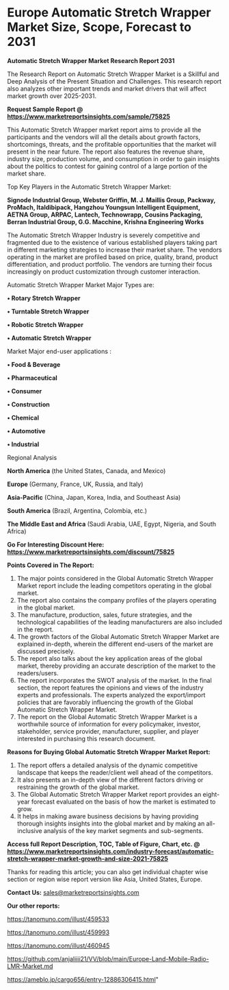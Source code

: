  # Europe Automatic Stretch Wrapper Market Size, Scope, Forecast to 2031

<strong>Automatic Stretch Wrapper Market Research Report 2031</strong>

The Research Report on Automatic Stretch Wrapper Market is a Skillful and Deep Analysis of the Present Situation and Challenges. This research report also analyzes other important trends and market drivers that will affect market growth over 2025-2031.

<strong>Request Sample Report @ <a href=https://www.marketreportsinsights.com/sample/75825>https://www.marketreportsinsights.com/sample/75825</a></strong>

This Automatic Stretch Wrapper market report aims to provide all the participants and the vendors will all the details about growth factors, shortcomings, threats, and the profitable opportunities that the market will present in the near future. The report also features the revenue share, industry size, production volume, and consumption in order to gain insights about the politics to contest for gaining control of a large portion of the market share.

Top Key Players in the Automatic Stretch Wrapper Market:

<strong>Signode Industrial Group, Webster Griffin, M. J. Maillis Group, Packway, ProMach, Italdibipack, Hangzhou Youngsun Intelligent Equipment, AETNA Group, ARPAC, Lantech, Technowrapp, Cousins Packaging, Berran Industrial Group, G.G. Macchine, Krishna Engineering Works</strong>

The Automatic Stretch Wrapper Industry is severely competitive and fragmented due to the existence of various established players taking part in different marketing strategies to increase their market share. The vendors operating in the market are profiled based on price, quality, brand, product differentiation, and product portfolio. The vendors are turning their focus increasingly on product customization through customer interaction.

Automatic Stretch Wrapper Market Major Types are:

<strong>• Rotary Stretch Wrapper

• Turntable Stretch Wrapper

• Robotic Stretch Wrapper

• Automatic Stretch Wrapper</strong>

Market Major end-user applications :

<strong>• Food & Beverage

• Pharmaceutical

• Consumer

• Construction

• Chemical

• Automotive

• Industrial</strong>

Regional Analysis

</u><strong><b>North America</b></strong> (the United States, Canada, and Mexico)

<strong><b>Europe </b></strong>(Germany, France, UK, Russia, and Italy)

<strong><b>Asia-Pacific</b></strong> (China, Japan, Korea, India, and Southeast Asia)

<strong><b>South America</b></strong> (Brazil, Argentina, Colombia, etc.)

<strong><b>The Middle East and Africa</b></strong> (Saudi Arabia, UAE, Egypt, Nigeria, and South Africa)

<strong>Go For Interesting Discount Here: <a href=https://www.marketreportsinsights.com/discount/75825>https://www.marketreportsinsights.com/discount/75825</a></strong>

<strong>Points Covered in The Report:</strong>
<ol>
  <li>The major points considered in the Global Automatic Stretch Wrapper Market report include the leading competitors operating in the global market.</li>
  <li>The report also contains the company profiles of the players operating in the global market.</li>
  <li>The manufacture, production, sales, future strategies, and the technological capabilities of the leading manufacturers are also included in the report.</li>
  <li>The growth factors of the Global Automatic Stretch Wrapper Market are explained in-depth, wherein the different end-users of the market are discussed precisely.</li>
  <li>The report also talks about the key application areas of the global market, thereby providing an accurate description of the market to the readers/users.</li>
  <li>The report incorporates the SWOT analysis of the market. In the final section, the report features the opinions and views of the industry experts and professionals. The experts analyzed the export/import policies that are favorably influencing the growth of the Global Automatic Stretch Wrapper Market.</li>
  <li>The report on the Global Automatic Stretch Wrapper Market is a worthwhile source of information for every policymaker, investor, stakeholder, service provider, manufacturer, supplier, and player interested in purchasing this research document.</li>
</ol>
<strong>Reasons for Buying Global Automatic Stretch Wrapper Market Report:</strong>

<ol>
  <li>The report offers a detailed analysis of the dynamic competitive landscape that keeps the reader/client well ahead of the competitors.</li>
  <li>It also presents an in-depth view of the different factors driving or restraining the growth of the global market.</li>
  <li>The Global Automatic Stretch Wrapper Market report provides an eight-year forecast evaluated on the basis of how the market is estimated to grow.</li>
  <li>It helps in making aware business decisions by having providing thorough insights insights into the global market and by making an all-inclusive analysis of the key market segments and sub-segments.</li>
</ol>
<strong>Access full Report Description, TOC, Table of Figure, Chart, etc. @ <a href=https://www.marketreportsinsights.com/industry-forecast/automatic-stretch-wrapper-market-growth-and-size-2021-75825>https://www.marketreportsinsights.com/industry-forecast/automatic-stretch-wrapper-market-growth-and-size-2021-75825</a></strong>


Thanks for reading this article; you can also get individual chapter wise section or region wise report version like Asia, United States, Europe.

<strong>Contact Us:</strong>
sales@marketreportsinsights.com

<strong>Our other reports:</strong>

<a href=https://tanomuno.com/illust/459533>https://tanomuno.com/illust/459533</a>

<a href=https://tanomuno.com/illust/459993>https://tanomuno.com/illust/459993</a>

<a href=https://tanomuno.com/illust/460945>https://tanomuno.com/illust/460945</a>

<a href=https://github.com/anjaliiii21/VV/blob/main/Europe-Land-Mobile-Radio-LMR-Market.md>https://github.com/anjaliiii21/VV/blob/main/Europe-Land-Mobile-Radio-LMR-Market.md</a>

<a href=https://ameblo.jp/cargo656/entry-12886306415.html>https://ameblo.jp/cargo656/entry-12886306415.html</a>"
